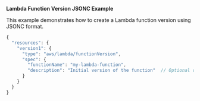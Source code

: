 **Lambda Function Version JSONC Example**

This example demonstrates how to create a Lambda function version using JSONC format.

```javascript
{
  "resources": {
    "version1": {
      "type": "aws/lambda/functionVersion",
      "spec": {
        "functionName": "my-lambda-function",
        "description": "Initial version of the function"  // Optional description
      }
    }
  }
}
``` 